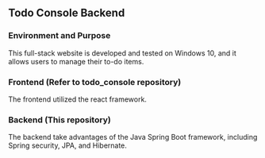 ## Todo Console Backend

### Environment and Purpose
This full-stack website is developed and tested on Windows 10, and it allows users to manage their to-do items.

### Frontend (Refer to todo_console repository)
The frontend utilized the react framework.

### Backend (This repository)
The backend take advantages of the Java Spring Boot framework, including Spring security, JPA, and Hibernate.
